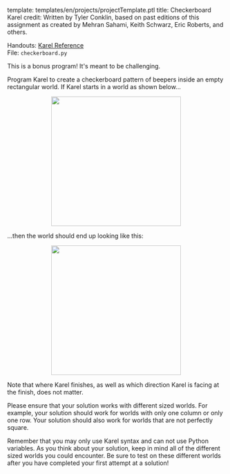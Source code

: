 template: templates/en/projects/projectTemplate.ptl
title: Checkerboard Karel
credit: Written by Tyler Conklin, based on past editions of this assignment as created by Mehran Sahami, Keith Schwarz, Eric Roberts, and others.

Handouts: [Karel Reference](https://compedu.stanford.edu/karel-reader/docs/python/en/reference.html)<br/>
File: `checkerboard.py`

This is a bonus program! It's meant to be challenging.

Program Karel to create a checkerboard pattern of beepers inside an empty rectangular world. If Karel starts in a world as shown below...
					
<center>
	<img style="width:300px" src="{{pathToRoot}}img/projects/checkerboardKarel/checkerboardKarelStart.png">	
</center>
                    
...then the world should end up looking like this:
 					
<center>
	<img style="width:300px" src="{{pathToRoot}}img/projects/checkerboardKarel/checkerboardKarelFinish.png">	
</center>

Note that where Karel finishes, as well as which direction Karel is facing at the finish, does not matter.
        
Please ensure that your solution works with different sized worlds. For example, your solution should work for worlds with only one column or only one row. Your solution should also work for worlds that are not perfectly square.

Remember that you may only use Karel syntax and can not use Python variables. As you think about your solution, keep in mind all of the different sized worlds you could encounter. Be sure to test on these different worlds after you have completed your first attempt at a solution!
